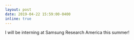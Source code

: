 ```yaml
---
layout: post
date: 2019-04-22 15:59:00-0400
inline: true
---
```


I will be interning at Samsung Research America this summer!

